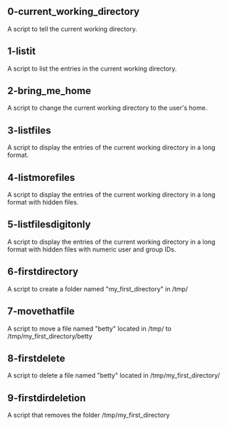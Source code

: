 ## 0-current_working_directory
A script to tell the current working directory.

## 1-listit
A script to list the entries in the current working directory.

## 2-bring_me_home
A script to change the current working directory to the user's home.

## 3-listfiles
A script to display the entries of the current working directory in a long format.

## 4-listmorefiles
A script to display the entries of the current working directory in a long format with hidden files.

## 5-listfilesdigitonly
A script to display the entries of the current working directory in a long format with hidden files with numeric user and group IDs.

## 6-firstdirectory
A script to create a folder named "my_first_directory" in /tmp/

## 7-movethatfile
A script to move a file named "betty" located in /tmp/ to /tmp/my_first_directory/betty

## 8-firstdelete
A script to delete a file named "betty" located in /tmp/my_first_directory/

## 9-firstdirdeletion
A script that removes the folder /tmp/my_first_directory
